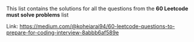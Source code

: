 This list contains the solutions for all the questions from the **60 Leetcode must solve problems** list


Link: https://medium.com/@koheiarai94/60-leetcode-questions-to-prepare-for-coding-interview-8abbb6af589e
